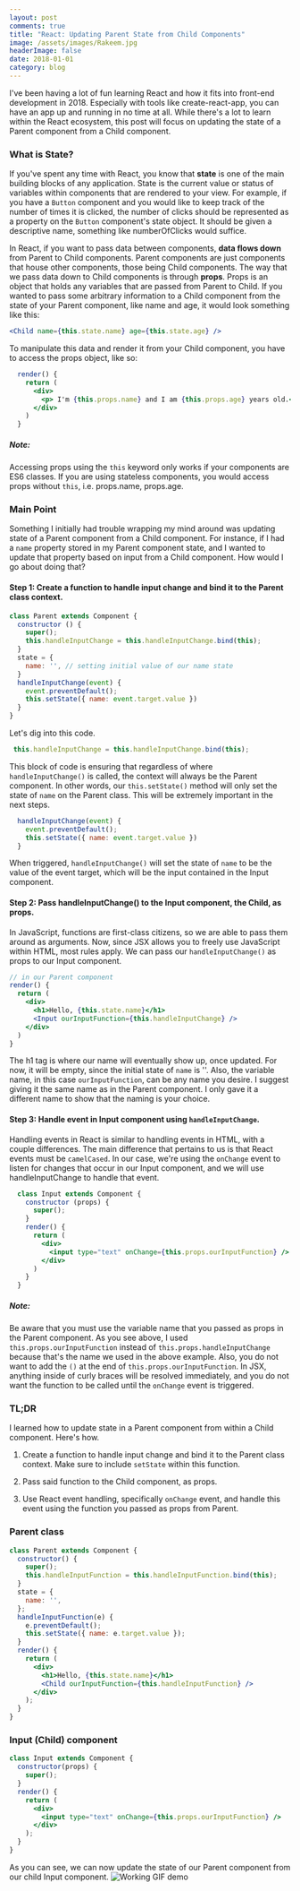 ```yaml
---
layout: post
comments: true
title: "React: Updating Parent State from Child Components"
image: /assets/images/Rakeem.jpg
headerImage: false
date: 2018-01-01
category: blog
---
```


I've been having a lot of fun learning React and how it fits into front-end development in 2018. Especially with tools like create-react-app, you can have an app up and running in no time at all. While there's a lot to learn within the React ecosystem, this post will focus on updating the state of a Parent component from a Child component.

### What is State?

If you've spent any time with React, you know that **state** is one of the main building blocks of any application. State is the current value or status of variables within components that are rendered to your view. For example, if you have a `Button` component and you would like to keep track of the number of times it is clicked, the number of clicks should be represented as a property on the `Button` component's state object. It should be given a descriptive name, something like numberOfClicks would suffice.

In React, if you want to pass data between components, **data flows down** from Parent to Child components. Parent components are just components that house other components, those being Child components. The way that we pass data down to Child components is through **props**. Props is an object that holds any variables that are passed from Parent to Child. If you wanted to pass some arbitrary information to a Child component from the state of your Parent component, like name and age, it would look something like this:
```jsx
<Child name={this.state.name} age={this.state.age} />
```
To manipulate this data and render it from your Child component, you have to access the props object, like so:

```jsx
  render() {
    return (
      <div>
        <p> I'm {this.props.name} and I am {this.props.age} years old.</p>
      </div>
    )
  }
```

##### Note:
Accessing props using the `this` keyword only works if your components are ES6 classes. If you are using stateless components, you would access props without `this`, i.e. props.name, props.age.

### Main Point

Something I initially had trouble wrapping my mind around was updating state of a Parent component from a Child component. For instance, if I had a `name` property stored in my Parent component state, and I wanted to update that property based on input from a Child component. How would I go about doing that?

#### Step 1: Create a function to handle input change and bind it to the Parent class context.

```jsx
class Parent extends Component {
  constructor () {
    super();
    this.handleInputChange = this.handleInputChange.bind(this);
  }
  state = {
    name: '', // setting initial value of our name state
  }
  handleInputChange(event) {
    event.preventDefault();
    this.setState({ name: event.target.value })
  }
}
```
Let's dig into this code.
```javascript
 this.handleInputChange = this.handleInputChange.bind(this);
```
This block of code is ensuring that regardless of where `handleInputChange()` is called, the context will always be the Parent component. In other words, our `this.setState()` method will only set the state of `name` on the Parent class. This will be extremely important in the next steps.

```jsx
  handleInputChange(event) {
    event.preventDefault();
    this.setState({ name: event.target.value })
  }
```
When triggered, `handleInputChange()` will set the state of `name` to be the value of the event target, which will be the input contained in the Input component.

#### Step 2: Pass handleInputChange() to the Input component, the Child, as props.

In JavaScript, functions are first-class citizens, so we are able to pass them around as arguments. Now, since JSX allows you to freely use JavaScript within HTML, most rules apply. We can pass our `handleInputChange()` as props to our Input component.

```jsx
// in our Parent component
render() {
  return (
    <div>
      <h1>Hello, {this.state.name}</h1>
      <Input ourInputFunction={this.handleInputChange} />
    </div>
  )
}
```
The h1 tag is where our name will eventually show up, once updated. For now, it will be empty, since the initial state of `name` is ''. Also, the variable name, in this case `ourInputFunction`, can be any name you desire. I suggest giving it the same name as in the Parent component. I only gave it a different name to show that the naming is your choice.

#### Step 3: Handle event in Input component using `handleInputChange`.

Handling events in React is similar to handling events in HTML, with a couple differences. The main difference that pertains to us is that React events must be `camelCased`. In our case, we're using the `onChange` event to listen for changes that occur in our Input component, and we will use handleInputChange to handle that event.

```jsx
  class Input extends Component {
    constructor (props) {
      super();
    }
    render() {
      return (
        <div>
          <input type="text" onChange={this.props.ourInputFunction} />
        </div>
      )
    }
  }
```
##### Note:
Be aware that you must use the variable name that you passed as props in the Parent component. As you see above, I used `this.props.ourInputFunction` instead of `this.props.handleInputChange` because that's the name we used in the above example. Also, you do not want to add the `()` at the end of `this.props.ourInputFunction`. In JSX, anything inside of curly braces will be resolved immediately, and you do not want the function to be called until the `onChange` event is triggered.

### TL;DR
I learned how to update state in a Parent component from within a Child component. Here's how.

1. Create a function to handle input change and bind it to the Parent class context. Make sure to include `setState` within this function.

2. Pass said function to the Child component, as props.

3. Use React event handling, specifically `onChange` event, and handle this event using the function you passed as props from Parent.

### Parent class
```jsx
class Parent extends Component {
  constructor() {
    super();
    this.handleInputFunction = this.handleInputFunction.bind(this);
  }
  state = {
    name: '',
  };
  handleInputFunction(e) {
    e.preventDefault();
    this.setState({ name: e.target.value });
  }
  render() {
    return (
      <div>
        <h1>Hello, {this.state.name}</h1>
        <Child ourInputFunction={this.handleInputFunction} />
      </div>
    );
  }
}
```
### Input (Child) component

```jsx
class Input extends Component {
  constructor(props) {
    super();
  }
  render() {
    return (
      <div>
        <input type="text" onChange={this.props.ourInputFunction} />
      </div>
    );
  }
}
```
As you can see, we can now update the state of our Parent component from our child Input component.
![Working GIF demo](../../assets/images/blog-demo-forreal.gif/)
